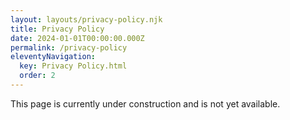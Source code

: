 ```yaml
---
layout: layouts/privacy-policy.njk
title: Privacy Policy
date: 2024-01-01T00:00:00.000Z
permalink: /privacy-policy
eleventyNavigation:
  key: Privacy Policy.html
  order: 2
---
```


This page is currently under construction and is not yet available.
